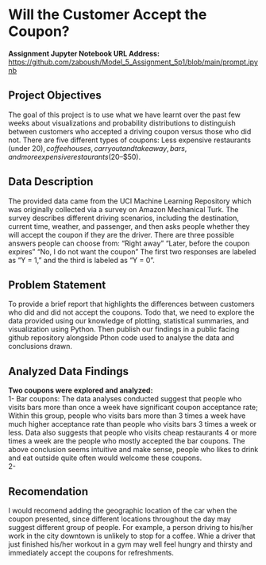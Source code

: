# Will the Customer Accept the Coupon?
**Assignment Jupyter Notebook URL Address:** https://github.com/zaboush/Model_5_Assignment_5p1/blob/main/prompt.ipynb
## Project Objectives
The goal of this project is to use what we have learnt over the past few weeks about visualizations and probability distributions to distinguish between customers who accepted a driving coupon versus those who did not. 
There are five different types of coupons: Less expensive restaurants (under $20), coffee houses, carryout and takeaway, bars, and more expensive restaurants ($20–$50).
## Data Description
The provided data came from the UCI Machine Learning Repository which was originally collected via a survey on Amazon Mechanical Turk. The survey describes different driving scenarios, including the destination, current time, weather, and passenger, and then asks people whether they will accept the coupon if they are the driver. 
There are three possible answers people can choose from:
“Right away”
“Later, before the coupon expires”
“No, I do not want the coupon”
The first two responses are labeled as “Y = 1,” and the third is labeled as “Y = 0”.
## Problem Statement
To provide a brief report that highlights the differences between customers who did and did not accept the coupons. Todo that, we need to explore the data provided using our knowledge of plotting, statistical summaries, and visualization using Python. Then publish our findings in a public facing github repository alongside Pthon code used to analyse the data and conclusions drawn.
## Analyzed Data Findings
**Two coupons were explored and analyzed:**  
1- Bar coupons: The data analyses conducted suggest that people who visits bars more than once a week have significant coupon acceptance rate; Within this group, people who visits bars more than 3 times a week have much higher acceptance rate than people who visits bars 3 times a week or less. Data also suggests that people who visits cheap restaurants 4 or more times a week are the people who mostly accepted the bar coupons. The above conclusion seems intuitive and make sense, people who likes to drink and eat outside quite often would welcome these coupons.  
2- 
## Recomendation
I would recomend adding the geographic location of the car when the coupon presented, since different locations throughout the day may suggest different group of people. For example, a person driving to his/her work in the city downtown is unlikely to stop for a coffee. Whie a driver that just finished his/her workout in a gym may well feel hungry and thirsty and immediately accept the coupons for refreshments.
